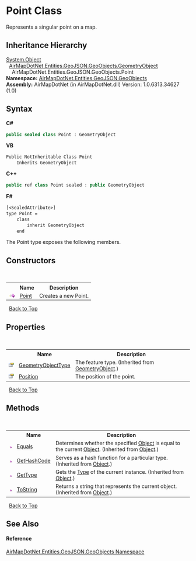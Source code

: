 # Point Class
 

Represents a singular point on a map.


## Inheritance Hierarchy
<a href="http://msdn2.microsoft.com/en-us/library/e5kfa45b" target="_blank">System.Object</a><br />&nbsp;&nbsp;<a href="T_AirMapDotNet_Entities_GeoJSON_GeoObjects_GeometryObject">AirMapDotNet.Entities.GeoJSON.GeoObjects.GeometryObject</a><br />&nbsp;&nbsp;&nbsp;&nbsp;AirMapDotNet.Entities.GeoJSON.GeoObjects.Point<br />
**Namespace:**&nbsp;<a href="N_AirMapDotNet_Entities_GeoJSON_GeoObjects">AirMapDotNet.Entities.GeoJSON.GeoObjects</a><br />**Assembly:**&nbsp;AirMapDotNet (in AirMapDotNet.dll) Version: 1.0.6313.34627 (1.0)

## Syntax

**C#**<br />
``` C#
public sealed class Point : GeometryObject
```

**VB**<br />
``` VB
Public NotInheritable Class Point
	Inherits GeometryObject
```

**C++**<br />
``` C++
public ref class Point sealed : public GeometryObject
```

**F#**<br />
``` F#
[<SealedAttribute>]
type Point =  
    class
        inherit GeometryObject
    end
```

The Point type exposes the following members.


## Constructors
&nbsp;<table><tr><th></th><th>Name</th><th>Description</th></tr><tr><td>![Public method](media/pubmethod.gif "Public method")</td><td><a href="M_AirMapDotNet_Entities_GeoJSON_GeoObjects_Point__ctor">Point</a></td><td>
Creates a new Point.</td></tr></table>&nbsp;
<a href="#point-class">Back to Top</a>

## Properties
&nbsp;<table><tr><th></th><th>Name</th><th>Description</th></tr><tr><td>![Public property](media/pubproperty.gif "Public property")</td><td><a href="P_AirMapDotNet_Entities_GeoJSON_GeoObjects_GeometryObject_GeometryObjectType">GeometryObjectType</a></td><td>
The feature type.
 (Inherited from <a href="T_AirMapDotNet_Entities_GeoJSON_GeoObjects_GeometryObject">GeometryObject</a>.)</td></tr><tr><td>![Public property](media/pubproperty.gif "Public property")</td><td><a href="P_AirMapDotNet_Entities_GeoJSON_GeoObjects_Point_Position">Position</a></td><td>
The position of the point.</td></tr></table>&nbsp;
<a href="#point-class">Back to Top</a>

## Methods
&nbsp;<table><tr><th></th><th>Name</th><th>Description</th></tr><tr><td>![Public method](media/pubmethod.gif "Public method")</td><td><a href="http://msdn2.microsoft.com/en-us/library/bsc2ak47" target="_blank">Equals</a></td><td>
Determines whether the specified <a href="http://msdn2.microsoft.com/en-us/library/e5kfa45b" target="_blank">Object</a> is equal to the current <a href="http://msdn2.microsoft.com/en-us/library/e5kfa45b" target="_blank">Object</a>.
 (Inherited from <a href="http://msdn2.microsoft.com/en-us/library/e5kfa45b" target="_blank">Object</a>.)</td></tr><tr><td>![Public method](media/pubmethod.gif "Public method")</td><td><a href="http://msdn2.microsoft.com/en-us/library/zdee4b3y" target="_blank">GetHashCode</a></td><td>
Serves as a hash function for a particular type.
 (Inherited from <a href="http://msdn2.microsoft.com/en-us/library/e5kfa45b" target="_blank">Object</a>.)</td></tr><tr><td>![Public method](media/pubmethod.gif "Public method")</td><td><a href="http://msdn2.microsoft.com/en-us/library/dfwy45w9" target="_blank">GetType</a></td><td>
Gets the <a href="http://msdn2.microsoft.com/en-us/library/42892f65" target="_blank">Type</a> of the current instance.
 (Inherited from <a href="http://msdn2.microsoft.com/en-us/library/e5kfa45b" target="_blank">Object</a>.)</td></tr><tr><td>![Public method](media/pubmethod.gif "Public method")</td><td><a href="http://msdn2.microsoft.com/en-us/library/7bxwbwt2" target="_blank">ToString</a></td><td>
Returns a string that represents the current object.
 (Inherited from <a href="http://msdn2.microsoft.com/en-us/library/e5kfa45b" target="_blank">Object</a>.)</td></tr></table>&nbsp;
<a href="#point-class">Back to Top</a>

## See Also


#### Reference
<a href="N_AirMapDotNet_Entities_GeoJSON_GeoObjects">AirMapDotNet.Entities.GeoJSON.GeoObjects Namespace</a><br />